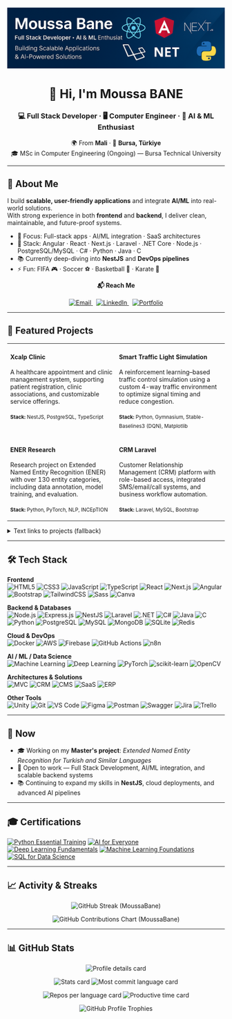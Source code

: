 <p align="center">
  <img src="./img/MoussaBane%20Github%20Banner.png" alt="Moussa Bane - Full Stack Developer" />
</p>

<h1 align="center">👋 Hi, I'm Moussa BANE</h1>
<h3 align="center">💻 Full Stack Developer · 🖥️ Computer Engineer · 🤖 AI & ML Enthusiast</h3>

<p align="center">
  🌍 From <b>Mali</b> · 📍 <b>Bursa, Türkiye</b><br/>
  🎓 MSc in Computer Engineering (Ongoing) — Bursa Technical University
</p>

---

## 🚀 About Me

I build <b>scalable, user-friendly applications</b> and integrate <b>AI/ML</b> into real-world solutions.  
With strong experience in both <b>frontend</b> and <b>backend</b>, I deliver clean, maintainable, and future-proof systems.

- 🎯 Focus: Full-stack apps · AI/ML integration · SaaS architectures  
- 💼 Stack: Angular · React · Next.js · Laravel · .NET Core · Node.js · PostgreSQL/MySQL · C# · Python · Java · C  
- 📚 Currently deep-diving into <b>NestJS</b> and <b>DevOps pipelines</b>  
- ⚡ Fun: FIFA 🎮 · Soccer ⚽ · Basketball 🏀 · Karate 🥋  

<p align="center">
    <b>📬 Reach Me</b><br><br>
    <a href="mailto:banemoussa2001@gmail.com" title="Email Moussa" aria-label="Email Moussa">
        <img alt="Email" src="https://img.shields.io/badge/Email-banemoussa2001%40gmail.com-red?style=for-the-badge&logo=gmail" />
    </a>
    &nbsp;
    <a href="https://www.linkedin.com/in/moussa-bane-19b5a91ba" title="Connect on LinkedIn" aria-label="LinkedIn Profile">
        <img alt="LinkedIn" src="https://img.shields.io/badge/LinkedIn-Connect-blue?style=for-the-badge&logo=linkedin" />
    </a>
    &nbsp;
    <a href="https://moussabane.com" title="Visit Portfolio" aria-label="Portfolio Website">
        <img alt="Portfolio" src="https://img.shields.io/badge/Portfolio-moussabane.com-black?style=for-the-badge&logo=google-chrome" />
    </a>
</p>

---

## 🌟 Featured Projects

<p align="center">
  <table>
    <tr>
      <td width="50%" valign="top">
        <h4>Xcalp Clinic</h4>
        <p>A healthcare appointment and clinic management system, supporting patient registration, clinic associations, and customizable service offerings.</p>
        <p><sub><b>Stack:</b> NestJS, PostgreSQL, TypeScript</sub></p>
      </td>
      <td width="50%" valign="top">
        <h4>Smart Traffic Light Simulation</h4>
        <p>A reinforcement learning–based traffic control simulation using a custom 4-way traffic environment to optimize signal timing and reduce congestion.</p>
        <p><sub><b>Stack:</b> Python, Gymnasium, Stable-Baselines3 (DQN), Matplotlib</sub></p>
      </td>
    </tr>
    <tr>
      <td width="50%" valign="top">
        <h4>ENER Research</h4>
        <p>Research project on Extended Named Entity Recognition (ENER) with over 130 entity categories, including data annotation, model training, and evaluation.</p>
        <p><sub><b>Stack:</b> Python, PyTorch, NLP, INCEpTION</sub></p>
      </td>
      <td width="50%" valign="top">
        <h4>CRM Laravel</h4>
        <p>Customer Relationship Management (CRM) platform with role-based access, integrated SMS/email/call systems, and business workflow automation.</p>
        <p><sub><b>Stack:</b> Laravel, MySQL, Bootstrap</sub></p>
      </td>
    </tr>
  </table>
</p>

<!-- Minimal fallback list (keeps things usable if images fail) -->
<details>
  <summary>Text links to projects (fallback)</summary>

- Xcalp Clinic: https://github.com/MoussaBane/Xcalp-Clinic
- Smart Traffic Light Simulation: https://github.com/MoussaBane/Smart-Traffic-Light-Simulation
- ENER Research: https://github.com/MoussaBane/ENER-Research
- CRM Laravel: https://github.com/MoussaBane/CRM-Laravel
</details>

---

## 🛠️ Tech Stack

**Frontend**  
![HTML5](https://img.shields.io/badge/HTML5-E34F26?style=flat&logo=html5&logoColor=white)
![CSS3](https://img.shields.io/badge/CSS3-1572B6?style=flat&logo=css3&logoColor=white)
![JavaScript](https://img.shields.io/badge/JavaScript-F7DF1E?style=flat&logo=javascript&logoColor=black)
![TypeScript](https://img.shields.io/badge/TypeScript-3178C6?style=flat&logo=typescript&logoColor=white)
![React](https://img.shields.io/badge/React-20232A?style=flat&logo=react&logoColor=61DAFB)
![Next.js](https://img.shields.io/badge/Next.js-000000?style=flat&logo=next.js&logoColor=white)
![Angular](https://img.shields.io/badge/Angular-DD0031?style=flat&logo=angular&logoColor=white)
![Bootstrap](https://img.shields.io/badge/Bootstrap-563D7C?style=flat&logo=bootstrap&logoColor=white)
![TailwindCSS](https://img.shields.io/badge/Tailwind_CSS-38B2AC?style=flat&logo=tailwind-css&logoColor=white)
![Sass](https://img.shields.io/badge/Sass-CC6699?style=flat&logo=sass&logoColor=white)
![Canva](https://img.shields.io/badge/Canva-00C4CC?style=flat&logo=canva&logoColor=white)

**Backend & Databases**  
![Node.js](https://img.shields.io/badge/Node.js-339933?style=flat&logo=node.js&logoColor=white)
![Express.js](https://img.shields.io/badge/Express.js-000000?style=flat&logo=express&logoColor=white)
![NestJS](https://img.shields.io/badge/NestJS-E0234E?style=flat&logo=nestjs&logoColor=white)
![Laravel](https://img.shields.io/badge/Laravel-FF2D20?style=flat&logo=laravel&logoColor=white)
![.NET](https://img.shields.io/badge/.NET_Core-512BD4?style=flat&logo=dotnet&logoColor=white)
![C#](https://img.shields.io/badge/C%23-239120?style=flat&logo=c-sharp&logoColor=white)
![Java](https://img.shields.io/badge/Java-007396?style=flat&logo=java&logoColor=white)
![C](https://img.shields.io/badge/C-00599C?style=flat&logo=c&logoColor=white)
![Python](https://img.shields.io/badge/Python-3776AB?style=flat&logo=python&logoColor=white)
![PostgreSQL](https://img.shields.io/badge/PostgreSQL-316192?style=flat&logo=postgresql&logoColor=white)
![MySQL](https://img.shields.io/badge/MySQL-005C84?style=flat&logo=mysql&logoColor=white)
![MongoDB](https://img.shields.io/badge/MongoDB-47A248?style=flat&logo=mongodb&logoColor=white)
![SQLite](https://img.shields.io/badge/SQLite-003B57?style=flat&logo=sqlite&logoColor=white)
![Redis](https://img.shields.io/badge/Redis-DC382D?style=flat&logo=redis&logoColor=white)

**Cloud & DevOps**  
![Docker](https://img.shields.io/badge/Docker-2496ED?style=flat&logo=docker&logoColor=white)
![AWS](https://img.shields.io/badge/AWS-232F3E?style=flat&logo=amazon-aws&logoColor=white)
![Firebase](https://img.shields.io/badge/Firebase-FFCA28?style=flat&logo=firebase&logoColor=black)
![GitHub Actions](https://img.shields.io/badge/GitHub_Actions-2088FF?style=flat&logo=github-actions&logoColor=white)
![n8n](https://img.shields.io/badge/n8n-EA4B8B?style=flat&logo=n8n&logoColor=white)

**AI / ML / Data Science**  
![Machine Learning](https://img.shields.io/badge/Machine%20Learning-102230?style=flat&logo=python&logoColor=white)
![Deep Learning](https://img.shields.io/badge/Deep%20Learning-EE4C2C?style=flat&logo=pytorch&logoColor=white)
![PyTorch](https://img.shields.io/badge/PyTorch-EE4C2C?style=flat&logo=pytorch&logoColor=white)
![scikit-learn](https://img.shields.io/badge/scikit--learn-F7931E?style=flat&logo=scikit-learn&logoColor=white)
![OpenCV](https://img.shields.io/badge/OpenCV-5C3EE8?style=flat&logo=opencv&logoColor=white)

**Architectures & Solutions**  
![MVC](https://img.shields.io/badge/MVC-000000?style=flat&logo=archlinux&logoColor=white)
![CRM](https://img.shields.io/badge/CRM-FF6F00?style=flat&logo=oracle&logoColor=white)
![CMS](https://img.shields.io/badge/CMS-21759B?style=flat&logo=wordpress&logoColor=white)
![SaaS](https://img.shields.io/badge/SaaS-00ADEF?style=flat&logo=cloudflare&logoColor=white)
![ERP](https://img.shields.io/badge/ERP-4A90E2?style=flat&logo=sap&logoColor=white)

**Other Tools**  
![Unity](https://img.shields.io/badge/Unity-000000?style=flat&logo=unity&logoColor=white)
![Git](https://img.shields.io/badge/Git-F05032?style=flat&logo=git&logoColor=white)
![VS Code](https://img.shields.io/badge/VS_Code-007ACC?style=flat&logo=visual-studio-code&logoColor=white)
![Figma](https://img.shields.io/badge/Figma-F24E1E?style=flat&logo=figma&logoColor=white)
![Postman](https://img.shields.io/badge/Postman-FF6C37?style=flat&logo=postman&logoColor=white)
![Swagger](https://img.shields.io/badge/Swagger-85EA2D?style=flat&logo=swagger&logoColor=black)
![Jira](https://img.shields.io/badge/Jira-0052CC?style=flat&logo=jira&logoColor=white)
![Trello](https://img.shields.io/badge/Trello-0052CC?style=flat&logo=trello&logoColor=white)

---

## 📌 Now

- 🎓 Working on my <b>Master's project</b>: <i>Extended Named Entity Recognition for Turkish and Similar Languages</i>  
- 💼 Open to work — Full Stack Development, AI/ML integration, and scalable backend systems  
- 📚 Continuing to expand my skills in <b>NestJS</b>, cloud deployments, and advanced AI pipelines

---

## 🎓 Certifications

<!-- Replace the placeholder links below with full certificate URLs -->
<a href="#" title="Python Essential Training">![Python Essential Training](https://img.shields.io/badge/Python%20Essential%20Training-3776AB?style=flat&logo=python&logoColor=white)</a>
<a href="#" title="AI for Everyone">![AI for Everyone](https://img.shields.io/badge/AI%20for%20Everyone-FF6F00?style=flat&logo=google-cloud&logoColor=white)</a>
<a href="#" title="Deep Learning Fundamentals">![Deep Learning Fundamentals](https://img.shields.io/badge/Deep%20Learning%20Fundamentals-EE4C2C?style=flat&logo=pytorch&logoColor=white)</a>
<a href="#" title="Machine Learning Foundations">![Machine Learning Foundations](https://img.shields.io/badge/Machine%20Learning%20Foundations-102230?style=flat&logo=python&logoColor=white)</a>
<a href="#" title="SQL for Data Science">![SQL for Data Science](https://img.shields.io/badge/SQL%20for%20Data%20Science-4479A1?style=flat&logo=mysql&logoColor=white)</a>

---

## 📈 Activity & Streaks

<p align="center">
  <img src="https://streak-stats.demolab.com?user=MoussaBane&theme=radical&hide_border=true&date_format=j%20M%5B%20Y%5D" alt="GitHub Streak (MoussaBane)" />
</p>

<p align="center">
  <img
    src="https://ghchart.rshah.org/FF4E6A/MoussaBane"
    alt="GitHub Contributions Chart (MoussaBane)"
    width="700"
    loading="lazy"
  />
</p>

---

## 📊 GitHub Stats

<p align="center">
  <img src="https://github-profile-summary-cards.vercel.app/api/cards/profile-details?username=MoussaBane&theme=radical" alt="Profile details card" />
</p>

<p align="center">
  <img src="https://github-profile-summary-cards.vercel.app/api/cards/stats?username=MoussaBane&theme=radical" height="180" alt="Stats card" />
  <img src="https://github-profile-summary-cards.vercel.app/api/cards/most-commit-language?username=MoussaBane&theme=radical" height="180" alt="Most commit language card" />
</p>

<p align="center">
  <img src="https://github-profile-summary-cards.vercel.app/api/cards/repos-per-language?username=MoussaBane&theme=radical" height="180" alt="Repos per language card" />
  <img src="https://github-profile-summary-cards.vercel.app/api/cards/productive-time?username=MoussaBane&theme=radical&utcOffset=3" height="180" alt="Productive time card" />
</p>

<p align="center">
  <img src="https://github-profile-trophy.vercel.app/?username=MoussaBane&theme=dracula&no-frame=true&margin-w=10" alt="GitHub Profile Trophies" />
</p>
